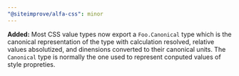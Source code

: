 ```yaml
---
"@siteimprove/alfa-css": minor
---
```


**Added:** Most CSS value types now export a `Foo.Canonical` type which is the canonical representation of the type with calculation resolved, relative values absolutized, and dinensions converted to their canonical units. The `Canonical` type is normally the one used to represent conputed values of style propreties.
